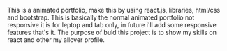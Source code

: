 This is a animated portfolio, make this by using react.js, libraries, html/css and bootstrap. This is basically the normal animated portfolio not responsive it is for leptop and tab only, in future i'll add some responsive features that's it. The purpose of buld this project is to show my skills on react and other my allover profile.
